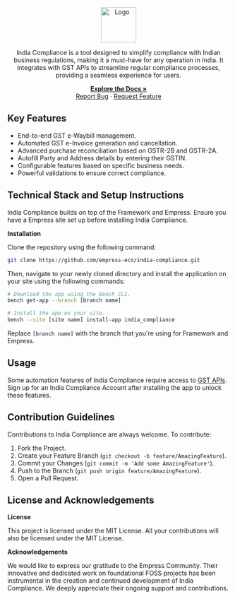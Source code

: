 <div align="center">
  <img src="https://grow.empress.eco/uploads/default/original/2X/1/1f1e1044d3864269d2a613577edb9763890422ab.png" alt="Logo" width="80" height="80">


India Compliance is a tool designed to simplify compliance with Indian business regulations, making it a must-have for any operation in India. It integrates with GST APIs to streamline regular compliance processes, providing a seamless experience for users.

<div align="center">
    <a href="https://docs.indiacompliance.app/"><strong>Explore the Docs »</strong></a>
    <br />
    <a href="https://github.com/empress-eco/india-compliance/issues">Report Bug</a>
    ·
    <a href="https://github.com/empress-eco/india-compliance/issues">Request Feature</a>
</div>

</div>

## Key Features
- End-to-end GST e-Waybill management.
- Automated GST e-Invoice generation and cancellation.
- Advanced purchase reconciliation based on GSTR-2B and GSTR-2A.
- Autofill Party and Address details by entering their GSTIN.
- Configurable features based on specific business needs.
- Powerful validations to ensure correct compliance.

## Technical Stack and Setup Instructions
India Compliance builds on top of the Framework and Empress. Ensure you have a Empress site set up before installing India Compliance.

**Installation**

Clone the repository using the following command:

```sh
git clone https://github.com/empress-eco/india-compliance.git
```

Then, navigate to your newly cloned directory and install the application on your site using the following commands:

```sh
# Download the app using the Bench CLI.
bench get-app --branch [branch name] 

# Install the app on your site.
bench --site [site name] install-app india_compliance
```
Replace `[branch name]` with the branch that you're using for Framework and Empress.

## Usage
Some automation features of India Compliance require access to [GST APIs](https://discuss.Empress.com/t/introducing-india-compliance/86335#a-note-on-gst-apis-3). Sign up for an India Compliance Account after installing the app to unlock these features.

## Contribution Guidelines
Contributions to India Compliance are always welcome. To contribute:

1. Fork the Project.
2. Create your Feature Branch (`git checkout -b feature/AmazingFeature`).
3. Commit your Changes (`git commit -m 'Add some AmazingFeature'`).
4. Push to the Branch (`git push origin feature/AmazingFeature`).
5. Open a Pull Request.

## License and Acknowledgements
**License**

This project is licensed under the MIT License. All your contributions will also be licensed under the MIT License.

**Acknowledgements**

We would like to express our gratitude to the Empress Community. Their innovative and dedicated work on foundational FOSS projects has been instrumental in the creation and continued development of India Compliance. We deeply appreciate their ongoing support and contributions.
